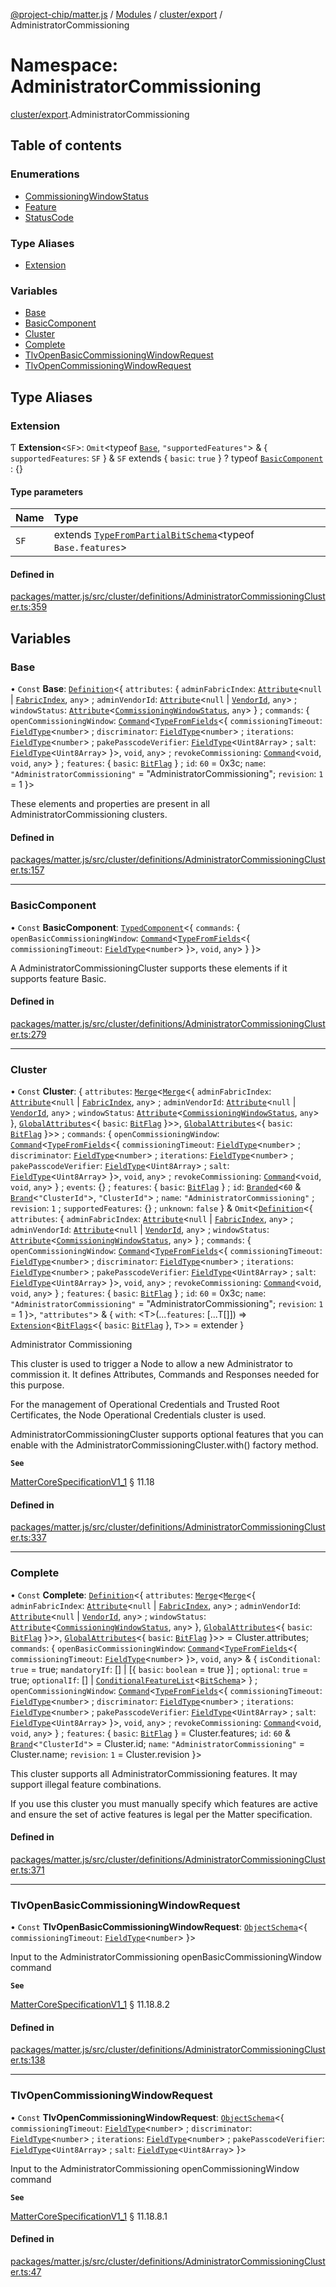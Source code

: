 [@project-chip/matter.js](../README.md) / [Modules](../modules.md) / [cluster/export](cluster_export.md) / AdministratorCommissioning

# Namespace: AdministratorCommissioning

[cluster/export](cluster_export.md).AdministratorCommissioning

## Table of contents

### Enumerations

- [CommissioningWindowStatus](../enums/cluster_export.AdministratorCommissioning.CommissioningWindowStatus.md)
- [Feature](../enums/cluster_export.AdministratorCommissioning.Feature.md)
- [StatusCode](../enums/cluster_export.AdministratorCommissioning.StatusCode.md)

### Type Aliases

- [Extension](cluster_export.AdministratorCommissioning.md#extension)

### Variables

- [Base](cluster_export.AdministratorCommissioning.md#base)
- [BasicComponent](cluster_export.AdministratorCommissioning.md#basiccomponent)
- [Cluster](cluster_export.AdministratorCommissioning.md#cluster)
- [Complete](cluster_export.AdministratorCommissioning.md#complete)
- [TlvOpenBasicCommissioningWindowRequest](cluster_export.AdministratorCommissioning.md#tlvopenbasiccommissioningwindowrequest)
- [TlvOpenCommissioningWindowRequest](cluster_export.AdministratorCommissioning.md#tlvopencommissioningwindowrequest)

## Type Aliases

### Extension

Ƭ **Extension**\<`SF`\>: `Omit`\<typeof [`Base`](cluster_export.AdministratorCommissioning.md#base), ``"supportedFeatures"``\> & \{ `supportedFeatures`: `SF`  } & `SF` extends \{ `basic`: ``true``  } ? typeof [`BasicComponent`](cluster_export.AdministratorCommissioning.md#basiccomponent) : {}

#### Type parameters

| Name | Type |
| :------ | :------ |
| `SF` | extends [`TypeFromPartialBitSchema`](schema_export.md#typefrompartialbitschema)\<typeof `Base.features`\> |

#### Defined in

[packages/matter.js/src/cluster/definitions/AdministratorCommissioningCluster.ts:359](https://github.com/project-chip/matter.js/blob/e87b236f/packages/matter.js/src/cluster/definitions/AdministratorCommissioningCluster.ts#L359)

## Variables

### Base

• `Const` **Base**: [`Definition`](cluster_export.ClusterFactory.md#definition)\<\{ `attributes`: \{ `adminFabricIndex`: [`Attribute`](cluster_export.md#attribute)\<``null`` \| [`FabricIndex`](datatype_export.md#fabricindex), `any`\> ; `adminVendorId`: [`Attribute`](cluster_export.md#attribute)\<``null`` \| [`VendorId`](datatype_export.md#vendorid), `any`\> ; `windowStatus`: [`Attribute`](cluster_export.md#attribute)\<[`CommissioningWindowStatus`](../enums/cluster_export.AdministratorCommissioning.CommissioningWindowStatus.md), `any`\>  } ; `commands`: \{ `openCommissioningWindow`: [`Command`](cluster_export.md#command)\<[`TypeFromFields`](tlv_export.md#typefromfields)\<\{ `commissioningTimeout`: [`FieldType`](../interfaces/tlv_export.FieldType.md)\<`number`\> ; `discriminator`: [`FieldType`](../interfaces/tlv_export.FieldType.md)\<`number`\> ; `iterations`: [`FieldType`](../interfaces/tlv_export.FieldType.md)\<`number`\> ; `pakePasscodeVerifier`: [`FieldType`](../interfaces/tlv_export.FieldType.md)\<`Uint8Array`\> ; `salt`: [`FieldType`](../interfaces/tlv_export.FieldType.md)\<`Uint8Array`\>  }\>, `void`, `any`\> ; `revokeCommissioning`: [`Command`](cluster_export.md#command)\<`void`, `void`, `any`\>  } ; `features`: \{ `basic`: [`BitFlag`](schema_export.md#bitflag-1)  } ; `id`: ``60`` = 0x3c; `name`: ``"AdministratorCommissioning"`` = "AdministratorCommissioning"; `revision`: ``1`` = 1 }\>

These elements and properties are present in all AdministratorCommissioning clusters.

#### Defined in

[packages/matter.js/src/cluster/definitions/AdministratorCommissioningCluster.ts:157](https://github.com/project-chip/matter.js/blob/e87b236f/packages/matter.js/src/cluster/definitions/AdministratorCommissioningCluster.ts#L157)

___

### BasicComponent

• `Const` **BasicComponent**: [`TypedComponent`](../interfaces/cluster_export.ClusterFactory.TypedComponent.md)\<\{ `commands`: \{ `openBasicCommissioningWindow`: [`Command`](cluster_export.md#command)\<[`TypeFromFields`](tlv_export.md#typefromfields)\<\{ `commissioningTimeout`: [`FieldType`](../interfaces/tlv_export.FieldType.md)\<`number`\>  }\>, `void`, `any`\>  }  }\>

A AdministratorCommissioningCluster supports these elements if it supports feature Basic.

#### Defined in

[packages/matter.js/src/cluster/definitions/AdministratorCommissioningCluster.ts:279](https://github.com/project-chip/matter.js/blob/e87b236f/packages/matter.js/src/cluster/definitions/AdministratorCommissioningCluster.ts#L279)

___

### Cluster

• `Const` **Cluster**: \{ `attributes`: [`Merge`](util_export.md#merge)\<[`Merge`](util_export.md#merge)\<\{ `adminFabricIndex`: [`Attribute`](cluster_export.md#attribute)\<``null`` \| [`FabricIndex`](datatype_export.md#fabricindex), `any`\> ; `adminVendorId`: [`Attribute`](cluster_export.md#attribute)\<``null`` \| [`VendorId`](datatype_export.md#vendorid), `any`\> ; `windowStatus`: [`Attribute`](cluster_export.md#attribute)\<[`CommissioningWindowStatus`](../enums/cluster_export.AdministratorCommissioning.CommissioningWindowStatus.md), `any`\>  }, [`GlobalAttributes`](cluster_export.md#globalattributes-1)\<\{ `basic`: [`BitFlag`](schema_export.md#bitflag-1)  }\>\>, [`GlobalAttributes`](cluster_export.md#globalattributes-1)\<\{ `basic`: [`BitFlag`](schema_export.md#bitflag-1)  }\>\> ; `commands`: \{ `openCommissioningWindow`: [`Command`](cluster_export.md#command)\<[`TypeFromFields`](tlv_export.md#typefromfields)\<\{ `commissioningTimeout`: [`FieldType`](../interfaces/tlv_export.FieldType.md)\<`number`\> ; `discriminator`: [`FieldType`](../interfaces/tlv_export.FieldType.md)\<`number`\> ; `iterations`: [`FieldType`](../interfaces/tlv_export.FieldType.md)\<`number`\> ; `pakePasscodeVerifier`: [`FieldType`](../interfaces/tlv_export.FieldType.md)\<`Uint8Array`\> ; `salt`: [`FieldType`](../interfaces/tlv_export.FieldType.md)\<`Uint8Array`\>  }\>, `void`, `any`\> ; `revokeCommissioning`: [`Command`](cluster_export.md#command)\<`void`, `void`, `any`\>  } ; `events`: {} ; `features`: \{ `basic`: [`BitFlag`](schema_export.md#bitflag-1)  } ; `id`: [`Branded`](util_export.md#branded)\<``60`` & [`Brand`](util_export.md#brand)\<``"ClusterId"``\>, ``"ClusterId"``\> ; `name`: ``"AdministratorCommissioning"`` ; `revision`: ``1`` ; `supportedFeatures`: {} ; `unknown`: ``false``  } & `Omit`\<[`Definition`](cluster_export.ClusterFactory.md#definition)\<\{ `attributes`: \{ `adminFabricIndex`: [`Attribute`](cluster_export.md#attribute)\<``null`` \| [`FabricIndex`](datatype_export.md#fabricindex), `any`\> ; `adminVendorId`: [`Attribute`](cluster_export.md#attribute)\<``null`` \| [`VendorId`](datatype_export.md#vendorid), `any`\> ; `windowStatus`: [`Attribute`](cluster_export.md#attribute)\<[`CommissioningWindowStatus`](../enums/cluster_export.AdministratorCommissioning.CommissioningWindowStatus.md), `any`\>  } ; `commands`: \{ `openCommissioningWindow`: [`Command`](cluster_export.md#command)\<[`TypeFromFields`](tlv_export.md#typefromfields)\<\{ `commissioningTimeout`: [`FieldType`](../interfaces/tlv_export.FieldType.md)\<`number`\> ; `discriminator`: [`FieldType`](../interfaces/tlv_export.FieldType.md)\<`number`\> ; `iterations`: [`FieldType`](../interfaces/tlv_export.FieldType.md)\<`number`\> ; `pakePasscodeVerifier`: [`FieldType`](../interfaces/tlv_export.FieldType.md)\<`Uint8Array`\> ; `salt`: [`FieldType`](../interfaces/tlv_export.FieldType.md)\<`Uint8Array`\>  }\>, `void`, `any`\> ; `revokeCommissioning`: [`Command`](cluster_export.md#command)\<`void`, `void`, `any`\>  } ; `features`: \{ `basic`: [`BitFlag`](schema_export.md#bitflag-1)  } ; `id`: ``60`` = 0x3c; `name`: ``"AdministratorCommissioning"`` = "AdministratorCommissioning"; `revision`: ``1`` = 1 }\>, ``"attributes"``\> & \{ `with`: \<T\>(...`features`: [...T[]]) => [`Extension`](cluster_export.AdministratorCommissioning.md#extension)\<[`BitFlags`](schema_export.md#bitflags)\<\{ `basic`: [`BitFlag`](schema_export.md#bitflag-1)  }, `T`\>\> = extender }

Administrator Commissioning

This cluster is used to trigger a Node to allow a new Administrator to commission it. It defines Attributes,
Commands and Responses needed for this purpose.

For the management of Operational Credentials and Trusted Root Certificates, the Node Operational Credentials
cluster is used.

AdministratorCommissioningCluster supports optional features that you can enable with the
AdministratorCommissioningCluster.with() factory method.

**`See`**

[MatterCoreSpecificationV1_1](../interfaces/spec_export.MatterCoreSpecificationV1_1.md) § 11.18

#### Defined in

[packages/matter.js/src/cluster/definitions/AdministratorCommissioningCluster.ts:337](https://github.com/project-chip/matter.js/blob/e87b236f/packages/matter.js/src/cluster/definitions/AdministratorCommissioningCluster.ts#L337)

___

### Complete

• `Const` **Complete**: [`Definition`](cluster_export.ClusterFactory.md#definition)\<\{ `attributes`: [`Merge`](util_export.md#merge)\<[`Merge`](util_export.md#merge)\<\{ `adminFabricIndex`: [`Attribute`](cluster_export.md#attribute)\<``null`` \| [`FabricIndex`](datatype_export.md#fabricindex), `any`\> ; `adminVendorId`: [`Attribute`](cluster_export.md#attribute)\<``null`` \| [`VendorId`](datatype_export.md#vendorid), `any`\> ; `windowStatus`: [`Attribute`](cluster_export.md#attribute)\<[`CommissioningWindowStatus`](../enums/cluster_export.AdministratorCommissioning.CommissioningWindowStatus.md), `any`\>  }, [`GlobalAttributes`](cluster_export.md#globalattributes-1)\<\{ `basic`: [`BitFlag`](schema_export.md#bitflag-1)  }\>\>, [`GlobalAttributes`](cluster_export.md#globalattributes-1)\<\{ `basic`: [`BitFlag`](schema_export.md#bitflag-1)  }\>\> = Cluster.attributes; `commands`: \{ `openBasicCommissioningWindow`: [`Command`](cluster_export.md#command)\<[`TypeFromFields`](tlv_export.md#typefromfields)\<\{ `commissioningTimeout`: [`FieldType`](../interfaces/tlv_export.FieldType.md)\<`number`\>  }\>, `void`, `any`\> & \{ `isConditional`: ``true`` = true; `mandatoryIf`: [] \| [\{ `basic`: `boolean` = true }] ; `optional`: ``true`` = true; `optionalIf`: [] \| [`ConditionalFeatureList`](cluster_export.md#conditionalfeaturelist)\<[`BitSchema`](schema_export.md#bitschema)\>  } ; `openCommissioningWindow`: [`Command`](cluster_export.md#command)\<[`TypeFromFields`](tlv_export.md#typefromfields)\<\{ `commissioningTimeout`: [`FieldType`](../interfaces/tlv_export.FieldType.md)\<`number`\> ; `discriminator`: [`FieldType`](../interfaces/tlv_export.FieldType.md)\<`number`\> ; `iterations`: [`FieldType`](../interfaces/tlv_export.FieldType.md)\<`number`\> ; `pakePasscodeVerifier`: [`FieldType`](../interfaces/tlv_export.FieldType.md)\<`Uint8Array`\> ; `salt`: [`FieldType`](../interfaces/tlv_export.FieldType.md)\<`Uint8Array`\>  }\>, `void`, `any`\> ; `revokeCommissioning`: [`Command`](cluster_export.md#command)\<`void`, `void`, `any`\>  } ; `features`: \{ `basic`: [`BitFlag`](schema_export.md#bitflag-1)  } = Cluster.features; `id`: ``60`` & [`Brand`](util_export.md#brand)\<``"ClusterId"``\> = Cluster.id; `name`: ``"AdministratorCommissioning"`` = Cluster.name; `revision`: ``1`` = Cluster.revision }\>

This cluster supports all AdministratorCommissioning features. It may support illegal feature combinations.

If you use this cluster you must manually specify which features are active and ensure the set of active
features is legal per the Matter specification.

#### Defined in

[packages/matter.js/src/cluster/definitions/AdministratorCommissioningCluster.ts:371](https://github.com/project-chip/matter.js/blob/e87b236f/packages/matter.js/src/cluster/definitions/AdministratorCommissioningCluster.ts#L371)

___

### TlvOpenBasicCommissioningWindowRequest

• `Const` **TlvOpenBasicCommissioningWindowRequest**: [`ObjectSchema`](../classes/tlv_export.ObjectSchema.md)\<\{ `commissioningTimeout`: [`FieldType`](../interfaces/tlv_export.FieldType.md)\<`number`\>  }\>

Input to the AdministratorCommissioning openBasicCommissioningWindow command

**`See`**

[MatterCoreSpecificationV1_1](../interfaces/spec_export.MatterCoreSpecificationV1_1.md) § 11.18.8.2

#### Defined in

[packages/matter.js/src/cluster/definitions/AdministratorCommissioningCluster.ts:138](https://github.com/project-chip/matter.js/blob/e87b236f/packages/matter.js/src/cluster/definitions/AdministratorCommissioningCluster.ts#L138)

___

### TlvOpenCommissioningWindowRequest

• `Const` **TlvOpenCommissioningWindowRequest**: [`ObjectSchema`](../classes/tlv_export.ObjectSchema.md)\<\{ `commissioningTimeout`: [`FieldType`](../interfaces/tlv_export.FieldType.md)\<`number`\> ; `discriminator`: [`FieldType`](../interfaces/tlv_export.FieldType.md)\<`number`\> ; `iterations`: [`FieldType`](../interfaces/tlv_export.FieldType.md)\<`number`\> ; `pakePasscodeVerifier`: [`FieldType`](../interfaces/tlv_export.FieldType.md)\<`Uint8Array`\> ; `salt`: [`FieldType`](../interfaces/tlv_export.FieldType.md)\<`Uint8Array`\>  }\>

Input to the AdministratorCommissioning openCommissioningWindow command

**`See`**

[MatterCoreSpecificationV1_1](../interfaces/spec_export.MatterCoreSpecificationV1_1.md) § 11.18.8.1

#### Defined in

[packages/matter.js/src/cluster/definitions/AdministratorCommissioningCluster.ts:47](https://github.com/project-chip/matter.js/blob/e87b236f/packages/matter.js/src/cluster/definitions/AdministratorCommissioningCluster.ts#L47)
